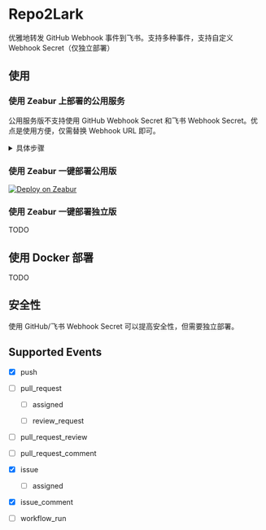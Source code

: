 # Repo2Lark

优雅地转发 GitHub Webhook 事件到飞书。支持多种事件，支持自定义 Webhook Secret（仅独立部署）

## 使用

### 使用 Zeabur 上部署的公用服务

公用服务版不支持使用 GitHub Webhook Secret 和飞书 Webhook Secret。优点是使用方便，仅需替换 Webhook URL 即可。

<details>

<summary>具体步骤</summary>

1. 在飞书群组中添加一个 Webhook 机器人。

![添加 Webhook 机器人](https://sf3-cn.feishucdn.com/obj/open-platform-opendoc/a9f4e16ea91fd15a272b0ba926e4c2fd_k0hrjUtKqR.png?height=1106&lazyload=true&maxWidth=600&width=1652)

2. 获取飞书 Webhook URL（注：公用服务版不支持签名校验）

![获取 Webhook](https://sf3-cn.feishucdn.com/obj/open-platform-opendoc/39d1233fc3276c71f6fce9707abf05c9_YdZveIV7gm.png?height=1134&lazyload=true&maxWidth=600&width=1654)

3. GitHub Repo Settings 中填写 Webhook URL，选择需要的事件。填写 `https://webhook.zeabur.app/webhook/{你的飞书 Webhook URL Token}` token 位于飞书 Webhook URL 结尾，形如b8b957dc-****...

![填写 Webhook URL](assets/githubwebhook_common.png)

4. 现在，当有指定事件发生时，飞书群组中就会收到消息了。

![飞书群组中收到消息](assets/example_issue_mobile.png)

</details>

### 使用 Zeabur 一键部署公用版

[![Deploy on Zeabur](https://zeabur.com/button.svg)](https://zeabur.com/templates/7AYO3N?referralCode=jingfelix)

### 使用 Zeabur 一键部署独立版

TODO

## 使用 Docker 部署

TODO

## 安全性

使用 GitHub/飞书 Webhook Secret 可以提高安全性，但需要独立部署。

## Supported Events

- [x] push

- [ ] pull_request

    - [ ] assigned

    - [ ] review_request

- [ ] pull_request_review

- [ ] pull_request_comment

- [x] issue

    - [ ] assigned

- [x] issue_comment

- [ ] workflow_run
